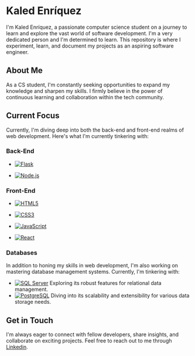# **Kaled Enríquez**

I'm Kaled Enríquez, a passionate computer science student on a journey to learn and explore the vast world of software development. I'm a very dedicated person and I'm determined to learn. This repository is where I experiment, learn, and document my projects as an aspiring software engineer.

## About Me
As a CS student, I'm constantly seeking opportunities to expand my knowledge and sharpen my skills. I firmly believe in the power of continuous learning and collaboration within the tech community.

## Current Focus
Currently, I'm diving deep into both the back-end and front-end realms of web development. Here's what I'm currently tinkering with:

### Back-End
- [![Flask](https://img.shields.io/badge/Flask-000000?style=for-the-badge&logo=flask&logoColor=white)](https://flask.palletsprojects.com/)
  
- [![Node.js](https://img.shields.io/badge/Node.js-339933?style=for-the-badge&logo=node.js&logoColor=white)](https://nodejs.org/)


### Front-End
- [![HTML5](https://img.shields.io/badge/HTML5-E34F26?style=for-the-badge&logo=html5&logoColor=white)](https://developer.mozilla.org/en-US/docs/Web/Guide/HTML/HTML5)

- [![CSS3](https://img.shields.io/badge/CSS3-1572B6?style=for-the-badge&logo=css3&logoColor=white)](https://developer.mozilla.org/en-US/docs/Web/CSS)

- [![JavaScript](https://img.shields.io/badge/JavaScript-F7DF1E?style=for-the-badge&logo=javascript&logoColor=black)](https://developer.mozilla.org/en-US/docs/Web/JavaScript)

- [![React](https://img.shields.io/badge/React-61DAFB?style=for-the-badge&logo=react&logoColor=white)](https://reactjs.org/)

### Databases
In addition to honing my skills in web development, I'm also working on mastering database management systems. Currently, I'm tinkering with:
- [![SQL Server](https://img.shields.io/badge/Microsoft_SQL_Server-CC2927?style=for-the-badge&logo=microsoft-sql-server&logoColor=white)](https://www.microsoft.com/en-us/sql-server)
  Exploring its robust features for relational data management.
- [![PostgreSQL](https://img.shields.io/badge/PostgreSQL-316192?style=for-the-badge&logo=postgresql&logoColor=white)](https://www.postgresql.org/)
  Diving into its scalability and extensibility for various data storage needs.

## Get in Touch
I'm always eager to connect with fellow developers, share insights, and collaborate on exciting projects. Feel free to reach out to me through [Linkedin](https://www.linkedin.com/in/kaled-enriquez/).

